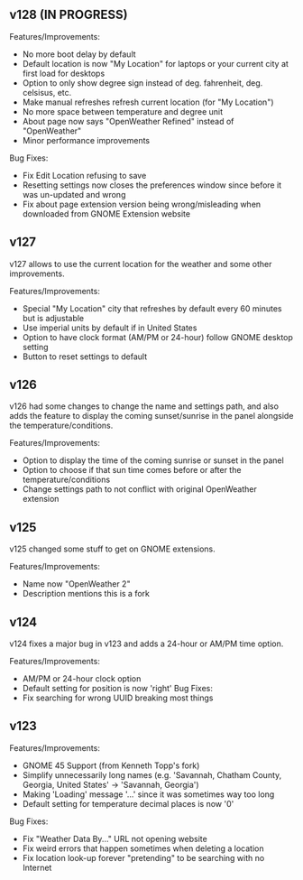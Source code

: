 ## v128 (IN PROGRESS)

Features/Improvements:
- No more boot delay by default
- Default location is now "My Location" for laptops or your current city at first load for desktops
- Option to only show degree sign instead of deg. fahrenheit, deg. celsisus, etc.
- Make manual refreshes refresh current location (for "My Location")
- No more space between temperature and degree unit
- About page now says "OpenWeather Refined" instead of "OpenWeather"
- Minor performance improvements

Bug Fixes:
- Fix Edit Location refusing to save
- Resetting settings now closes the preferences window since before it was un-updated and wrong
- Fix about page extension version being wrong/misleading when downloaded from GNOME Extension website

## v127

v127 allows to use the current location for the weather and some other improvements.

Features/Improvements:
- Special "My Location" city that refreshes by default every 60 minutes but is adjustable
- Use imperial units by default if in United States
- Option to have clock format (AM/PM or 24-hour) follow GNOME desktop setting
- Button to reset settings to default

## v126

v126 had some changes to change the name and settings path, and also adds the
feature to display the coming sunset/sunrise in the panel alongside
the temperature/conditions.

Features/Improvements:
- Option to display the time of the coming sunrise or sunset in the panel
- Option to choose if that sun time comes before or after the temperature/conditions
- Change settings path to not conflict with original OpenWeather extension

## v125

v125 changed some stuff to get on GNOME extensions.

Features/Improvements:
- Name now "OpenWeather 2"
- Description mentions this is a fork

## v124

v124 fixes a major bug in v123 and adds a 24-hour or AM/PM time option.

Features/Improvements:
- AM/PM or 24-hour clock option
- Default setting for position is now 'right'
Bug Fixes:
- Fix searching for wrong UUID breaking most things

## v123

Features/Improvements:
- GNOME 45 Support (from Kenneth Topp's fork)
- Simplify unnecessarily long names (e.g. 'Savannah, Chatham County, Georgia, United States' -> 'Savannah, Georgia')
- Making 'Loading' message '...' since it was sometimes way too long
- Default setting for temperature decimal places is now '0'

Bug Fixes:
- Fix "Weather Data By..." URL not opening website
- Fix weird errors that happen sometimes when deleting a location
- Fix location look-up forever "pretending" to be searching with no Internet

